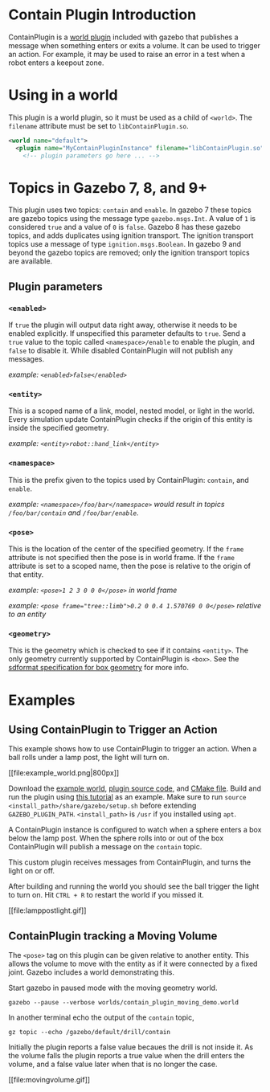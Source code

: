 # Contain Plugin Introduction

ContainPlugin is a [world plugin](/tutorials?tut=plugins_world&cat=write_plugin) included with gazebo that publishes a message when something enters or exits a volume.
It can be used to trigger an action.
For example, it may be used to raise an error in a test when a robot enters a keepout zone.

# Using in a world
This plugin is a world plugin, so it must be used as a child of `<world>`.
The `filename` attribute must be set to `libContainPlugin.so`.

```XML
<world name="default">
  <plugin name="MyContainPluginInstance" filename="libContainPlugin.so">
    <!-- plugin parameters go here ... -->
```

# Topics in Gazebo 7, 8, and 9+
This plugin uses two topics: `contain` and `enable`.
In gazebo 7 these topics are gazebo topics using the message type `gazebo.msgs.Int`.
A value of `1` is considered `true` and a value of `0` is `false`.
Gazebo 8 has these gazebo topics, and adds duplicates using ignition transport.
The ignition transport topics use a message of type `ignition.msgs.Boolean`.
In gazebo 9 and beyond the gazebo topics are removed; only the ignition transport topics are available.

## Plugin parameters

### `<enabled>`
  If `true` the plugin will output data right away, otherwise it needs to be enabled explicitly.
  If unspecified this parameter defaults to `true`.
  Send a `true` value to the topic called `<namespace>/enable` to enable the plugin, and `false` to disable it.
  While disabled ContainPlugin will not publish any messages.

  *example: `<enabled>false</enabled>`*

### `<entity>`
  This is a scoped name of a link, model, nested model, or light in the world.
  Every simulation update ContainPlugin checks if the origin of this entity is inside the specified geometry.

  *example: `<entity>robot::hand_link</entity>`*

### `<namespace>`
  This is the prefix given to the topics used by ContainPlugin: `contain`, and `enable`.

  *example: `<namespace>/foo/bar</namespace>` would result in topics `/foo/bar/contain` and `/foo/bar/enable`.*

### `<pose>`
  This is the location of the center of the specified geometry.
  If the `frame` attribute is not specified then the pose is in world frame.
  If the `frame` attribute is set to a scoped name, then the pose is relative to the origin of that entity.

  *example: `<pose>1 2 3 0 0 0</pose>` in world frame*

  *example: `<pose frame="tree::limb">0.2 0 0.4 1.570769 0 0</pose>` relative to an entity*

### `<geometry>`
  This is the geometry which is checked to see if it contains `<entity>`.
  The only geometry currently supported by ContainPlugin is `<box>`.
  See the [sdformat specification for box geometry](http://sdformat.org/spec?ver=1.6&elem=geometry#geometry_box) for more info.


# Examples

## Using ContainPlugin to Trigger an Action
This example shows how to use ContainPlugin to trigger an action.
When a ball rolls under a lamp post, the light will turn on.

[[file:example_world.png|800px]]

Download the [example world](https://github.com/osrf/gazebo/raw/gazebo7/examples/plugins/trigger_light/contain_example.world), [plugin source code](https://github.com/osrf/gazebo/raw/gazebo7/examples/plugins/trigger_light/TurnOnLightPlugin.cpp), and [CMake file](https://github.com/osrf/gazebo/raw/gazebo7/examples/plugins/trigger_light/CMakeLists.txt).
Build and run the plugin using [this tutorial](/tutorials?tut=plugins_hello_world&cat=write_plugin) as an example.
Make sure to run `source <install_path>/share/gazebo/setup.sh` before extending `GAZEBO_PLUGIN_PATH`.
`<install_path>` is `/usr` if you installed using `apt`.

A ContainPlugin instance is configured to watch when a sphere enters a box below the lamp post.
When the sphere rolls into or out of the box ContainPlugin will publish a message on the `contain` topic.
<include lang='xml' from="/<plugin name='ContainPlugin'/" to="/    <\/plugin>/" src='https://github.com/osrf/gazebo/raw/gazebo7/examples/plugins/trigger_light/contain_example.world'/>

This custom plugin receives messages from ContainPlugin, and turns the light on or off.
<include lang='c++' from="/#include/" to="/}  // namespace gazebo/" src='https://github.com/osrf/gazebo/raw/gazebo7/examples/plugins/trigger_light/TurnOnLightPlugin.cpp'/>

After building and running the world you should see the ball trigger the light to turn on.
Hit `CTRL + R` to restart the world if you missed it.

[[file:lamppostlight.gif]]

## ContainPlugin tracking a Moving Volume
The `<pose>` tag on this plugin can be given relative to another entity.
This allows the volume to move with the entity as if it were connected by a fixed joint.
Gazebo includes a world demonstrating this.

Start gazebo in paused mode with the moving geometry world.

```
gazebo --pause --verbose worlds/contain_plugin_moving_demo.world
```

In another terminal echo the output of the `contain` topic,

```
gz topic --echo /gazebo/default/drill/contain
```

Initially the plugin reports a false value becaues the drill is not inside it.
As the volume falls the plugin reports a true value when the drill enters the volume, and a false value later when that is no longer the case.

[[file:movingvolume.gif]]
